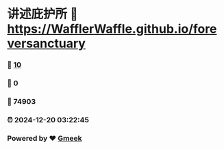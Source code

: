 # 讲述庇护所 :link: https://WafflerWaffle.github.io/foreversanctuary 
### :page_facing_up: [10](https://WafflerWaffle.github.io/foreversanctuary/tag.html) 
### :speech_balloon: 0 
### :hibiscus: 74903 
### :alarm_clock: 2024-12-20 03:22:45 
### Powered by :heart: [Gmeek](https://github.com/Meekdai/Gmeek)
